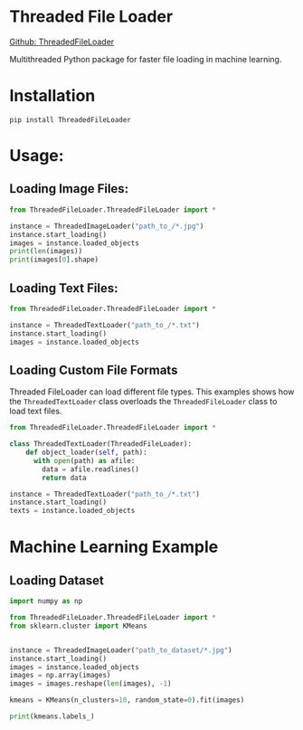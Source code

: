 # Threaded File Loader

<a href='https://github.com/QuantumNovice/ThreadedFileLoader'> Github: ThreadedFileLoader</a>

Multithreaded Python package for faster file loading in machine learning.

# Installation
`pip install ThreadedFileLoader`

# Usage:
## Loading Image Files:
```python
from ThreadedFileLoader.ThreadedFileLoader import *

instance = ThreadedImageLoader("path_to_/*.jpg")
instance.start_loading()
images = instance.loaded_objects
print(len(images))
print(images[0].shape)
```

## Loading Text Files:
```python
from ThreadedFileLoader.ThreadedFileLoader import *

instance = ThreadedTextLoader("path_to_/*.txt")
instance.start_loading()
images = instance.loaded_objects
```

## Loading Custom File Formats
Threaded FileLoader can load different file types.
This examples shows how the `ThreadedTextLoader` class
overloads the `ThreadedFileLoader` class to load text files.

```python
from ThreadedFileLoader.ThreadedFileLoader import *

class ThreadedTextLoader(ThreadedFileLoader):
    def object_loader(self, path):
      with open(path) as afile:
        data = afile.readlines()
        return data

instance = ThreadedTextLoader("path_to_/*.txt")
instance.start_loading()
texts = instance.loaded_objects
```

# Machine Learning Example
## Loading Dataset


```Python
import numpy as np

from ThreadedFileLoader.ThreadedFileLoader import *
from sklearn.cluster import KMeans


instance = ThreadedImageLoader("path_to_dataset/*.jpg")
instance.start_loading()
images = instance.loaded_objects
images = np.array(images)
images = images.reshape(len(images), -1)

kmeans = KMeans(n_clusters=10, random_state=0).fit(images)

print(kmeans.labels_)

```

